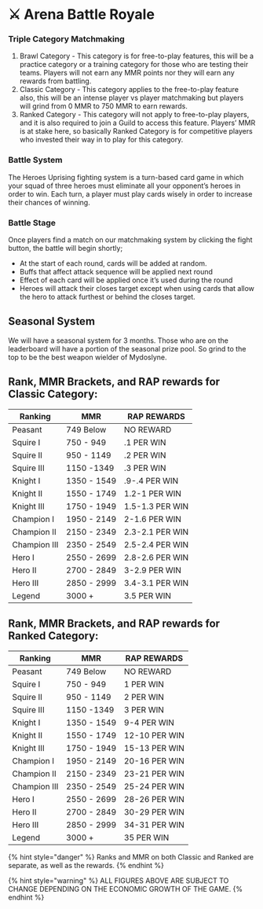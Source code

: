 # ⚔ Arena Battle Royale

### Triple Category Matchmaking

1. Brawl Category - This category is for free-to-play features, this will be a practice category or a training category for those who are testing their teams. Players will not earn any MMR points nor they will earn any rewards from battling.&#x20;
2. Classic Category - This category applies to the free-to-play feature also, this will be an intense player vs player matchmaking but players will grind from 0 MMR to 750 MMR to earn rewards.&#x20;
3. Ranked Category - This category will not apply to free-to-play players, and it is also required to join a Guild to access this feature. Players’ MMR is at stake here, so basically Ranked Category is for competitive players who invested their way in to play for this category.

### Battle System

The Heroes Uprising fighting system is a turn-based card game in which your squad of three heroes must eliminate all your opponent’s heroes in order to win. Each turn, a player must play cards wisely in order to increase their chances of winning.

### Battle Stage

Once players find a match on our matchmaking system by clicking the fight button, the battle will begin shortly;

* At the start of each round, cards will be added at random.&#x20;
* Buffs that affect attack sequence will be applied next round&#x20;
* Effect of each card will be applied once it’s used during the round&#x20;
* Heroes will attack their closes target except when using cards that allow the hero to attack furthest or behind the closes target.

## Seasonal System

We will have a seasonal system for 3 months. Those who are on the leaderboard will have a portion of the seasonal prize pool. So grind to the top to be the best weapon wielder of Mydoslyne.

## Rank, MMR Brackets, and RAP rewards for Classic Category:

| Ranking      | MMR         | RAP REWARDS     |
| ------------ | ----------- | --------------- |
| Peasant      | 749 Below   | NO REWARD       |
| Squire I     | 750 - 949   | .1 PER WIN      |
| Squire II    | 950 - 1149  | .2 PER WIN      |
| Squire III   | 1150 -1349  | .3 PER WIN      |
| Knight I     | 1350 - 1549 | .9-.4 PER WIN   |
| Knight II    | 1550 - 1749 | 1.2-1 PER WIN   |
| Knight III   | 1750 - 1949 | 1.5-1.3 PER WIN |
| Champion I   | 1950 - 2149 | 2-1.6 PER WIN   |
| Champion II  | 2150 - 2349 | 2.3-2.1 PER WIN |
| Champion III | 2350 - 2549 | 2.5-2.4 PER WIN |
| Hero I       | 2550 - 2699 | 2.8-2.6 PER WIN |
| Hero II      | 2700 - 2849 | 3-2.9 PER WIN   |
| Hero III     | 2850 - 2999 | 3.4-3.1 PER WIN |
| Legend       | 3000 +      | 3.5 PER WIN     |

## Rank, MMR Brackets, and RAP rewards for Ranked Category:

| Ranking      | MMR         | RAP REWARDS   |
| ------------ | ----------- | ------------- |
| Peasant      | 749 Below   | NO REWARD     |
| Squire I     | 750 - 949   | 1 PER WIN     |
| Squire II    | 950 - 1149  | 2 PER WIN     |
| Squire III   | 1150 -1349  | 3 PER WIN     |
| Knight I     | 1350 - 1549 | 9-4 PER WIN   |
| Knight II    | 1550 - 1749 | 12-10 PER WIN |
| Knight III   | 1750 - 1949 | 15-13 PER WIN |
| Champion I   | 1950 - 2149 | 20-16 PER WIN |
| Champion II  | 2150 - 2349 | 23-21 PER WIN |
| Champion III | 2350 - 2549 | 25-24 PER WIN |
| Hero I       | 2550 - 2699 | 28-26 PER WIN |
| Hero II      | 2700 - 2849 | 30-29 PER WIN |
| Hero III     | 2850 - 2999 | 34-31 PER WIN |
| Legend       | 3000 +      | 35 PER WIN    |

{% hint style="danger" %}
Ranks and MMR on both Classic and Ranked are separate, as well as the rewards.
{% endhint %}

{% hint style="warning" %}
ALL FIGURES ABOVE ARE SUBJECT TO CHANGE DEPENDING ON THE ECONOMIC GROWTH OF THE GAME.
{% endhint %}
